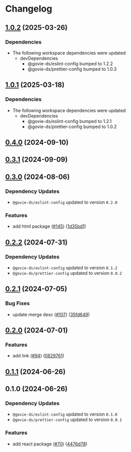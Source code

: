 # Changelog


## [1.0.2](https://github.com/ogcio/govie-ds/compare/design-deepmerge-v1.0.1...design-deepmerge-v1.0.2) (2025-03-26)


### Dependencies

* The following workspace dependencies were updated
  * devDependencies
    * @govie-ds/eslint-config bumped to 1.2.2
    * @govie-ds/prettier-config bumped to 1.0.3

## [1.0.1](https://github.com/ogcio/govie-ds/compare/design-deepmerge-v1.0.0...design-deepmerge-v1.0.1) (2025-03-18)


### Dependencies

* The following workspace dependencies were updated
  * devDependencies
    * @govie-ds/eslint-config bumped to 1.2.1
    * @govie-ds/prettier-config bumped to 1.0.2

## [0.4.0](https://github.com/ogcio/govie-ds/compare/@govie-ds/deepmerge-0.3.1...@govie-ds/deepmerge-0.4.0) (2024-09-10)



## [0.3.1](https://github.com/ogcio/govie-ds/compare/@govie-ds/deepmerge-0.3.0...@govie-ds/deepmerge-0.3.1) (2024-09-09)



## [0.3.0](https://github.com/ogcio/govie-ds/compare/@govie-ds/deepmerge-0.2.2...@govie-ds/deepmerge-0.3.0) (2024-08-06)

### Dependency Updates

* `@govie-ds/eslint-config` updated to version `0.2.0`

### Features

* add html package ([#145](https://github.com/ogcio/govie-ds/issues/145)) ([1d35bd1](https://github.com/ogcio/govie-ds/commit/1d35bd17900468863403333f77c855e5d92f3458))



## [0.2.2](https://github.com/ogcio/govie-ds/compare/@govie-ds/deepmerge-0.2.1...@govie-ds/deepmerge-0.2.2) (2024-07-31)

### Dependency Updates

* `@govie-ds/eslint-config` updated to version `0.1.2`
* `@govie-ds/prettier-config` updated to version `0.0.2`


## [0.2.1](https://github.com/ogcio/govie-ds/compare/@govie-ds/deepmerge-0.2.0...@govie-ds/deepmerge-0.2.1) (2024-07-05)


### Bug Fixes

* update merge desc ([#107](https://github.com/ogcio/govie-ds/issues/107)) ([35fd649](https://github.com/ogcio/govie-ds/commit/35fd649facc6923f7854122a7c98f4e549eb2218))



## [0.2.0](https://github.com/ogcio/govie-ds/compare/@govie-ds/deepmerge-0.1.1...@govie-ds/deepmerge-0.2.0) (2024-07-01)


### Features

* add link ([#94](https://github.com/ogcio/govie-ds/issues/94)) ([0829761](https://github.com/ogcio/govie-ds/commit/082976131495f029bbdf7d3ef3dbb3e80d460c4a))



## [0.1.1](https://github.com/ogcio/govie-ds/compare/@govie-ds/deepmerge-0.1.0...@govie-ds/deepmerge-0.1.1) (2024-06-26)



## 0.1.0 (2024-06-26)

### Dependency Updates

* `@govie-ds/eslint-config` updated to version `0.1.0`
* `@govie-ds/prettier-config` updated to version `0.0.1`

### Features

* add react package ([#70](https://github.com/ogcio/govie-ds/issues/70)) ([4476d78](https://github.com/ogcio/govie-ds/commit/4476d784b0f2a35fd63293d952ea50c0832ca511))
